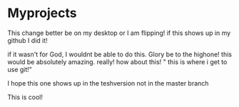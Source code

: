 # Myprojects
This change better be on my desktop or I am flipping!
if this shows up in my github I did it!


if it wasn't for God, I wouldnt be able to do this.
Glory be to the highone!
this would be absolutely amazing. really!
how about this!
 " this is where i get to use git!"

 I hope this one shows up in the teshversion not in the master branch

 This is cool!